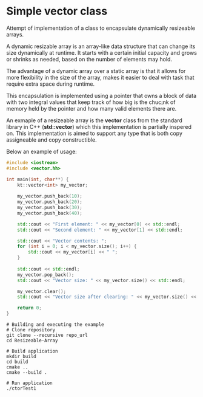 # Simple vector class
Attempt of implementation of a class to encapsulate dynamically resizeable arrays.

A dynamic resizable array is an array-like data structure that can change its size 
dynamically at runtime. It starts with a certain initial capacity and grows or 
shrinks as needed, based on the number of elements may hold.

The advantage of a dynamic array over a static array is that it allows for more 
flexibility in the size of the array, makes it easier to deal with task that require 
extra space during runtime.

This encapsulation is implemented using a pointer that owns a block of data with two integral 
values that keep track of how big is the chuc¡nk of memory held by the pointer and how
many valid elements there are.

An exmaple of a resizeable array is the **vector** class from the standard library in C++
(**std::vector<T>**) which this implementation is partially inspered on. This implementation
is aimed to support any type that is both copy assigneable and copy constructible.

Below an example of usage:

```cpp
#include <iostream>
#include <vector.hh>

int main(int, char**) {
    kt::vector<int> my_vector;
    
    my_vector.push_back(10);
    my_vector.push_back(20);
    my_vector.push_back(30);
    my_vector.push_back(40);

    std::cout << "First element: " << my_vector[0] << std::endl;
    std::cout << "Second element: " << my_vector[1] << std::endl;

    std::cout << "Vector contents: ";
    for (int i = 0; i < my_vector.size(); i++) {
        std::cout << my_vector[i] << " ";
    }
    
    std::cout << std::endl;
    my_vector.pop_back();
    std::cout << "Vector size: " << my_vector.size() << std::endl;

    my_vector.clear();
    std::cout << "Vector size after clearing: " << my_vector.size() << std::endl;

    return 0;
}
```
```shell
# Building and executing the example
# Clone repository
git clone --recursive repo_url
cd Resizeable-Array

# Build application
mkdir build
cd build
cmake ..
cmake --build .

# Run application
./ctorTest1
```
